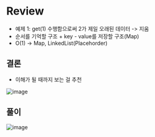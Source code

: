 # Review
- 예제 1: get(1) 수행함으로써 2가 제일 오래된 데이터 -> 지움
- 순서를 기억할 구조 + key - value를 저장할 구조(Map)
- O(1) -> Map, LinkedList(Placehorder)

## 결론
- 이해가 될 때까지 보는 걸 추천

![image](https://github.com/eunbileeme/algorithm/assets/103405457/a7685b7f-0ff5-42b6-acf7-0f0ebdea572a)


## 풀이
![image](https://github.com/eunbileeme/algorithm/assets/103405457/cd57a213-301f-4fe3-af15-c91c5a30cef5)
